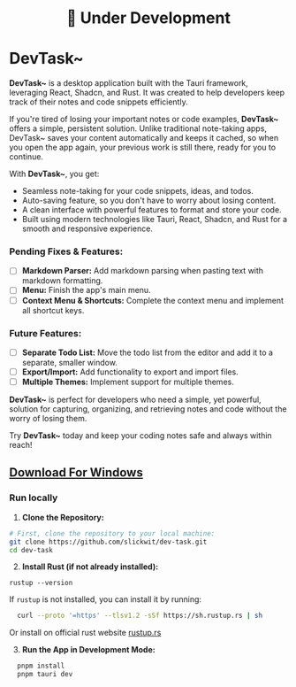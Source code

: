 <div align="center">

# 🚧 Under Development

</div>

# DevTask~

**DevTask~** is a desktop application built with the Tauri framework, leveraging React, Shadcn, and Rust. It was created to help developers keep track of their notes and code snippets efficiently.

If you're tired of losing your important notes or code examples, **DevTask~** offers a simple, persistent solution. Unlike traditional note-taking apps, DevTask~ saves your content automatically and keeps it cached, so when you open the app again, your previous work is still there, ready for you to continue.

With **DevTask~**, you get:

- Seamless note-taking for your code snippets, ideas, and todos.
- Auto-saving feature, so you don't have to worry about losing content.
- A clean interface with powerful features to format and store your code.
- Built using modern technologies like Tauri, React, Shadcn, and Rust for a smooth and responsive experience.

### Pending Fixes & Features:

- [ ] **Markdown Parser:** Add markdown parsing when pasting text with markdown formatting.
- [ ] **Menu:** Finish the app's main menu.
- [ ] **Context Menu & Shortcuts:** Complete the context menu and implement all shortcut keys.

### Future Features:

- [ ] **Separate Todo List:** Move the todo list from the editor and add it to a separate, smaller window.
- [ ] **Export/Import:** Add functionality to export and import files.
- [ ] **Multiple Themes:** Implement support for multiple themes.

**DevTask~** is perfect for developers who need a simple, yet powerful, solution for capturing, organizing, and retrieving notes and code without the worry of losing them.

Try **DevTask~** today and keep your coding notes safe and always within reach!

## [Download For Windows](./releases/download/v0.5.0)

### Run locally

1. **Clone the Repository:**

```bash
# First, clone the repository to your local machine:
git clone https://github.com/slickwit/dev-task.git
cd dev-task
```

2. **Install Rust (if not already installed):**

`rustup --version`

If `rustup` is not installed, you can install it by running:

```bash
  curl --proto '=https' --tlsv1.2 -sSf https://sh.rustup.rs | sh
```

Or install on official rust website [rustup.rs](https://rustup.rs/)

3. **Run the App in Development Mode:**

```bash
  pnpm install
  pnpm tauri dev
```
